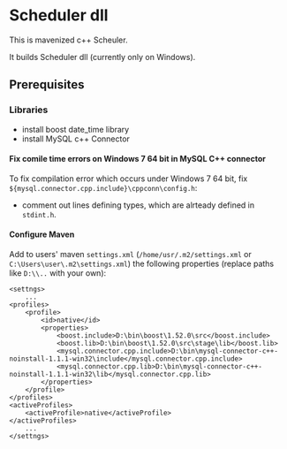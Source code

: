 Scheduler dll
===========

This is mavenized c++ Scheuler.

It builds Scheduler dll (currently only on Windows).

Prerequisites
-------------------
### Libraries
* install boost date_time library
* install MySQL c++ Connector

#### Fix comile time errors on Windows 7 64 bit in MySQL C++ connector
To fix compilation error which occurs under Windows 7 64 bit, fix
`${mysql.connector.cpp.include}\cppconn\config.h`:

* comment out lines defining types, which are alrteady defined in `stdint.h`.

#### Configure Maven
Add to users' maven `settings.xml` (`/home/usr/.m2/settings.xml` or `C:\Users\user\.m2\settings.xml`) the following properties (replace paths like `D:\\..` with your own):

    <settngs> 
        ...
    <profiles>
        <profile>
            <id>native</id>
            <properties>
                <boost.include>D:\bin\boost\1.52.0\src</boost.include>
                <boost.lib>D:\bin\boost\1.52.0\src\stage\lib</boost.lib>
                <mysql.connector.cpp.include>D:\bin\mysql-connector-c++-noinstall-1.1.1-win32\include</mysql.connector.cpp.include>
                <mysql.connector.cpp.lib>D:\bin\mysql-connector-c++-noinstall-1.1.1-win32\lib</mysql.connector.cpp.lib>
            </properties>
        </profile>
    </profiles>
    <activeProfiles>
        <activeProfile>native</activeProfile>
    </activeProfiles>
        ...
    </settngs>